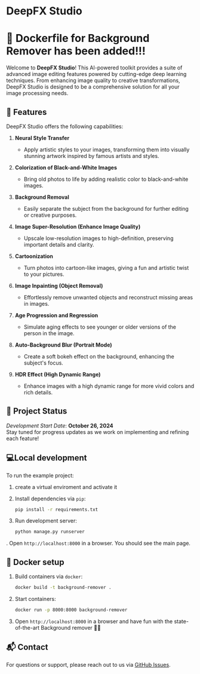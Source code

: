 # DeepFX Studio

# 🎉 Dockerfile for Background Remover has been added!!!

Welcome to **DeepFX Studio**! This AI-powered toolkit provides a suite of advanced image editing features powered by cutting-edge deep learning techniques. From enhancing image quality to creative transformations, DeepFX Studio is designed to be a comprehensive solution for all your image processing needs.

## 🚀 Features

DeepFX Studio offers the following capabilities:

1. **Neural Style Transfer**  
   - Apply artistic styles to your images, transforming them into visually stunning artwork inspired by famous artists and styles.

2. **Colorization of Black-and-White Images**  
   - Bring old photos to life by adding realistic color to black-and-white images.

3. **Background Removal**  
   - Easily separate the subject from the background for further editing or creative purposes.

4. **Image Super-Resolution (Enhance Image Quality)**  
   - Upscale low-resolution images to high-definition, preserving important details and clarity.

5. **Cartoonization**  
   - Turn photos into cartoon-like images, giving a fun and artistic twist to your pictures.

6. **Image Inpainting (Object Removal)**  
   - Effortlessly remove unwanted objects and reconstruct missing areas in images.

7. **Age Progression and Regression**  
   - Simulate aging effects to see younger or older versions of the person in the image.

8. **Auto-Background Blur (Portrait Mode)**  
   - Create a soft bokeh effect on the background, enhancing the subject's focus.

9. **HDR Effect (High Dynamic Range)**  
    - Enhance images with a high dynamic range for more vivid colors and rich details.

## 📅 Project Status

*Development Start Date*: **October 26, 2024**  
Stay tuned for progress updates as we work on implementing and refining each feature!

## 💻Local development

To run the example project:

1. create a virtual enviroment and activate it

2. Install dependencies via `pip`:

    ```bash
    pip install -r requirements.txt
    ```

3. Run development server:

    ```bash
    python manage.py runserver
    ```

. Open `http://localhost:8000` in a browser. You should see the main page.


## 🐳 Docker setup

1. Build containers via `docker`:

    ```bash
    docker build -t background-remover .
    ```

2. Start containers:

    ```bash
    docker run -p 8000:8000 background-remover
    ```

3. Open `http://localhost:8000` in a browser and have fun with the state-of-the-art Background remover 🚀🚀
   
## 📬 Contact

For questions or support, please reach out to us via [GitHub Issues](https://github.com/your-username/deepfx-studio/issues).
